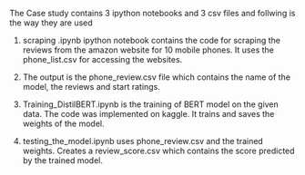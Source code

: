 

 

The Case study contains 3 ipython notebooks and 3 csv files and follwing is the way they are used

1. scraping .ipynb ipython notebook contains the code for scraping the reviews from the amazon website for 10 mobile phones. It uses the phone_list.csv for accessing the websites. 

2. The output is the phone_review.csv file which contains the name of the model, the reviews and start ratings.

3. Training_DistilBERT.ipynb is the training of BERT model on the given data. The code was implemented on kaggle. It trains and saves the weights of the model.

4. testing_the_model.ipynb uses phone_review.csv and the trained weights. Creates a review_score.csv which contains the score predicted by the trained model. 




